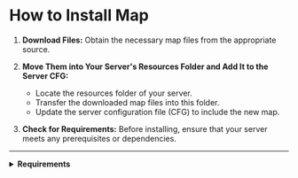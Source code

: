 # How to Install Map

1. **Download Files:** Obtain the necessary map files from the appropriate source.
   
2. **Move Them into Your Server's Resources Folder and Add It to the Server CFG:** 
    - Locate the resources folder of your server.
    - Transfer the downloaded map files into this folder.
    - Update the server configuration file (CFG) to include the new map.

3. **Check for Requirements:** Before installing, ensure that your server meets any prerequisites or dependencies.

---

<details>
<summary><strong>Requirements</strong></summary>

- **Support:**

</details>
